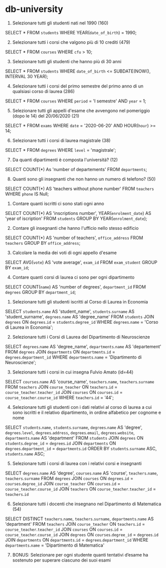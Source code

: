 # db-university

<!-- QUERY SELECT -->

1. Selezionare tutti gli studenti nati nel 1990 (160)

SELECT * 
FROM `students`
WHERE YEAR(`date_of_birth`) = 1990;

2. Selezionare tutti i corsi che valgono più di 10 crediti (479)

SELECT * 
FROM `courses`
WHERE `cfu` > 10;

3. Selezionare tutti gli studenti che hanno più di 30 anni

SELECT * 
FROM `students`
WHERE `date_of_birth` <= SUBDATE(NOW(), INTERVAL 30 YEAR);


4. Selezionare tutti i corsi del primo semestre del primo anno di un qualsiasi corso di laurea (286)

SELECT * 
FROM `courses` 
WHERE `period` = 'I semestre' 
AND `year` = 1;

5. Selezionare tutti gli appelli d'esame che avvengono nel pomeriggio (dopo le 14) del 20/06/2020 (21)

SELECT * 
FROM `exams` 
WHERE `date` = '2020-06-20' 
AND HOUR(`hour`) >= 14;

6. Selezionare tutti i corsi di laurea magistrale (38)

SELECT * 
FROM `degrees`
WHERE `level` = 'magistrale';

7. Da quanti dipartimenti è composta l'università? (12)

SELECT COUNT(*) As 'number of departements'
FROM `departments`;

8. Quanti sono gli insegnanti che non hanno un numero di telefono? (50)

SELECT COUNT(*) AS 'teachers without phone number'
FROM `teachers`
WHERE `phone` IS Null;

<!-- QUERY GROUP BY -->

1. Contare quanti iscritti ci sono stati ogni anno

SELECT COUNT(*) AS 'inscriptions number', YEAR(`enrolment_date`) AS 'year of iscription' 
FROM `students`
GROUP BY YEAR(`enrolment_date`);

2. Contare gli insegnanti che hanno l'ufficio nello stesso edificio

SELECT COUNT(*) AS 'number of teachers', `office_address`
FROM `teachers`
GROUP BY `office_address`;

3. Calcolare la media dei voti di ogni appello d'esame

SELECT AVG(`vote`) AS 'vote average', `exam_id` 
FROM `exam_student`
GROUP BY `exam_id`;

4. Contare quanti corsi di laurea ci sono per ogni dipartimento

SELECT COUNT(`name`) AS 'number of degrees', `department_id` 
FROM `degrees`
GROUP BY `department_id`;


<!-- QUERY JOIN -->

1. Selezionare tutti gli studenti iscritti al Corso di Laurea in Economia

SELECT `students`.`name` AS 'student_name', `students`.`surname` AS 'student_surname', `degrees`.`name` AS 'degree_name' 
FROM `students` 
JOIN `degrees`
ON `degrees`.`id` = `students`.`degree_id`
WHERE `degrees`.`name` = 'Corso di Laurea in Economia';

2. Selezionare tutti i Corsi di Laurea del Dipartimento di Neuroscienze

SELECT `degrees`.`name` AS 'degree_name', `departments`.`name` AS 'departement' 
FROM `degrees`
JOIN `departments`
ON `departments`.`id` = `degrees`.`department_id`
WHERE `departments`.`name` = 'Dipartimento di Neuroscienze';

3. Selezionare tutti i corsi in cui insegna Fulvio Amato (id=44)

SELECT `courses`.`name` AS 'course_name', `teachers`.`name`, `teachers`.`surname`
FROM `teachers`
JOIN `course_teacher`
ON `teachers`.`id` = `course_teacher`.`teacher_id`
JOIN `courses`
ON `courses`.`id` = `course_teacher`.`course_id`
WHERE `teachers`.`id` = '44';

4. Selezionare tutti gli studenti con i dati relativi al corso di laurea a cui sono iscritti e il relativo dipartimento, in ordine alfabetico per cognome e nome

SELECT `students`.`name`, `students`.`surname`, `degrees`.`name` AS 'degree', `degrees`.`level`, `degrees`.`address`, `degrees`.`email`, `degrees`.`website`, `departments`.`name` AS 'department'
FROM `students`
JOIN `degrees`
ON `students`.`degree_id` = `degrees`.`id`
JOIN `departments`
ON `degrees`.`department_id` = `departments`.`id`
ORDER BY `students`.`surname` ASC, `students`.`name` ASC;

5. Selezionare tutti i corsi di laurea con i relativi corsi e insegnanti

SELECT `degrees`.`name` AS 'degree', `courses`.`name` AS 'course', `teachers`.`name`, `teachers`.`surname` 
FROM `degrees`
JOIN `courses`
ON `degrees`.`id` = `courses`.`degree_id`
JOIN `course_teacher`
ON `courses`.`id` = `course_teacher`.`course_id`
JOIN `teachers`
ON `course_teacher`.`teacher_id` = `teachers`.`id`

6. Selezionare tutti i docenti che insegnano nel Dipartimento di Matematica (54)

SELECT DISTINCT `teachers`.`name`, `teachers`.`surname`, `departments`.`name` AS 'department' 
FROM `teachers`
JOIN `course_teacher`
ON `teachers`.`id` = `course_teacher`.`teacher_id`
JOIN `courses`
ON `courses`.`id` = `course_teacher`.`course_id`
JOIN `degrees`
ON `courses`.`degree_id` = `degrees`.`id`
JOIN `departments`
ON `departments`.`id` = `degrees`.`department_id`
WHERE `departments`.`name` = 'Dipartimento di Matematica'  

7. BONUS: Selezionare per ogni studente quanti tentativi d’esame ha sostenuto per superare ciascuno dei suoi esami